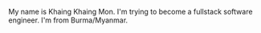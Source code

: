 
My name is Khaing Khaing Mon. 
I'm trying to become a fullstack software engineer.
I'm from Burma/Myanmar.
